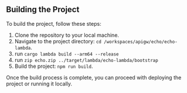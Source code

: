 
## Building the Project

To build the project, follow these steps:

1. Clone the repository to your local machine.
2. Navigate to the project directory: `cd /workspaces/apigw/echo/echo-lambda`.
3. run `cargo lambda build --arm64 --release`
3. run `zip echo.zip ../target/lambda/echo-lambda/bootstrap`
4. Build the project: `npm run build`.

Once the build process is complete, you can proceed with deploying the project or running it locally.
